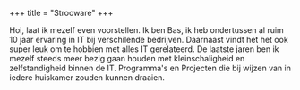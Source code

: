 +++
title = "Strooware"
+++

Hoi, laat ik mezelf even voorstellen. Ik ben Bas, ik heb ondertussen al ruim 10 jaar ervaring in IT bij verschilende bedrijven. Daarnaast vindt het het ook super leuk om te hobbien met alles IT gerelateerd. De laatste jaren ben ik mezelf steeds meer bezig gaan houden met kleinschaligheid en zelfstandigheid binnen de IT. Programma's en Projecten die bij wijzen van in iedere huiskamer zouden kunnen draaien.

<!-- Hoi, laat ik mezelf even voorstellen. Ik ben Bas, Professioneel IT'er met meer dan 10 jaar ervaring. Toen ik 9 jaar oud was kreeg ik van mijn moeder het boek [PHP voor Dummies][php-for-dummies]. Iedereen kent deze boeken wel. Dit was het eerste boek dat ik van kaft tot kaft heb gelezen en ik wou meer. -->

<!-- [php-for-dummies]: https://archive.org/details/PHPMySQLForDummies -->
<!-- https://miguelsimoni.github.io/hugo-initio-site/# -->
